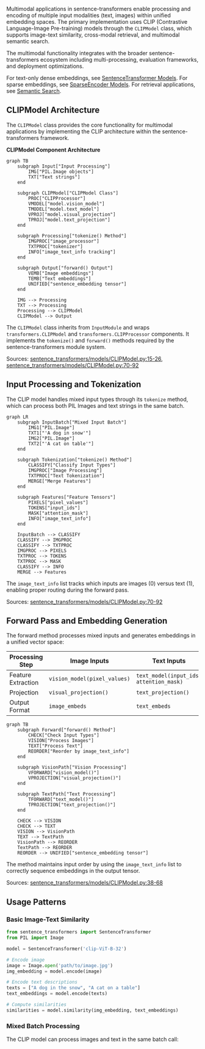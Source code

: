 Multimodal applications in sentence-transformers enable processing and encoding of multiple input modalities (text, images) within unified embedding spaces. The primary implementation uses CLIP (Contrastive Language-Image Pre-training) models through the `CLIPModel` class, which supports image-text similarity, cross-modal retrieval, and multimodal semantic search.

The multimodal functionality integrates with the broader sentence-transformers ecosystem including multi-processing, evaluation frameworks, and deployment optimizations.

For text-only dense embeddings, see [SentenceTransformer Models](#5.1). For sparse embeddings, see [SparseEncoder Models](#5.2). For retrieval applications, see [Semantic Search](#6.1).

## CLIPModel Architecture

The `CLIPModel` class provides the core functionality for multimodal applications by implementing the CLIP architecture within the sentence-transformers framework.

**CLIPModel Component Architecture**
```mermaid
graph TB
    subgraph Input["Input Processing"]
        IMG["PIL.Image objects"]
        TXT["Text strings"]
    end
    
    subgraph CLIPModel["CLIPModel Class"]
        PROC["CLIPProcessor"]
        VMODEL["model.vision_model"]
        TMODEL["model.text_model"]
        VPROJ["model.visual_projection"]
        TPROJ["model.text_projection"]
    end
    
    subgraph Processing["tokenize() Method"]
        IMGPROC["image_processor"]
        TXTPROC["tokenizer"]
        INFO["image_text_info tracking"]
    end
    
    subgraph Output["forward() Output"]
        VEMB["Image embeddings"]
        TEMB["Text embeddings"]
        UNIFIED["sentence_embedding tensor"]
    end
    
    IMG --> Processing
    TXT --> Processing
    Processing --> CLIPModel
    CLIPModel --> Output
```

The `CLIPModel` class inherits from `InputModule` and wraps `transformers.CLIPModel` and `transformers.CLIPProcessor` components. It implements the `tokenize()` and `forward()` methods required by the sentence-transformers module system.

Sources: [sentence_transformers/models/CLIPModel.py:15-26](), [sentence_transformers/models/CLIPModel.py:70-92]()

## Input Processing and Tokenization

The CLIP model handles mixed input types through its `tokenize` method, which can process both PIL Images and text strings in the same batch.

```mermaid
graph LR
    subgraph InputBatch["Mixed Input Batch"]
        IMG1["PIL.Image"]
        TXT1["'A dog in snow'"]
        IMG2["PIL.Image"] 
        TXT2["'A cat on table'"]
    end
    
    subgraph Tokenization["tokenize() Method"]
        CLASSIFY["Classify Input Types"]
        IMGPROC["Image Processing"]
        TXTPROC["Text Tokenization"]
        MERGE["Merge Features"]
    end
    
    subgraph Features["Feature Tensors"]
        PIXELS["pixel_values"]
        TOKENS["input_ids"]
        MASK["attention_mask"]
        INFO["image_text_info"]
    end
    
    InputBatch --> CLASSIFY
    CLASSIFY --> IMGPROC
    CLASSIFY --> TXTPROC
    IMGPROC --> PIXELS
    TXTPROC --> TOKENS
    TXTPROC --> MASK
    CLASSIFY --> INFO
    MERGE --> Features
```

The `image_text_info` list tracks which inputs are images (0) versus text (1), enabling proper routing during the forward pass.

Sources: [sentence_transformers/models/CLIPModel.py:70-92]()

## Forward Pass and Embedding Generation

The forward method processes mixed inputs and generates embeddings in a unified vector space:

| Processing Step | Image Inputs | Text Inputs |
|----------------|--------------|-------------|
| Feature Extraction | `vision_model(pixel_values)` | `text_model(input_ids, attention_mask)` |
| Projection | `visual_projection()` | `text_projection()` |
| Output Format | `image_embeds` | `text_embeds` |

```mermaid
graph TB
    subgraph Forward["forward() Method"]
        CHECK["Check Input Types"]
        VISION["Process Images"]
        TEXT["Process Text"]
        REORDER["Reorder by image_text_info"]
    end
    
    subgraph VisionPath["Vision Processing"]
        VFORWARD["vision_model()"]
        VPROJECTION["visual_projection()"]
    end
    
    subgraph TextPath["Text Processing"] 
        TFORWARD["text_model()"]
        TPROJECTION["text_projection()"]
    end
    
    CHECK --> VISION
    CHECK --> TEXT
    VISION --> VisionPath
    TEXT --> TextPath
    VisionPath --> REORDER
    TextPath --> REORDER
    REORDER --> UNIFIED["sentence_embedding tensor"]
```

The method maintains input order by using the `image_text_info` list to correctly sequence embeddings in the output tensor.

Sources: [sentence_transformers/models/CLIPModel.py:38-68]()

## Usage Patterns

### Basic Image-Text Similarity

```python
from sentence_transformers import SentenceTransformer
from PIL import Image

model = SentenceTransformer('clip-ViT-B-32')

# Encode image
image = Image.open('path/to/image.jpg')
img_embedding = model.encode(image)

# Encode text descriptions  
texts = ["A dog in the snow", "A cat on a table"]
text_embeddings = model.encode(texts)

# Compute similarities
similarities = model.similarity(img_embedding, text_embeddings)
```

### Mixed Batch Processing

The CLIP model can process images and text in the same batch call:

```python